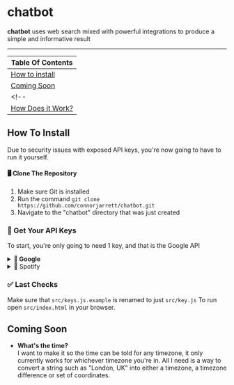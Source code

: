 # chatbot
**chatbot** uses web search mixed with powerful integrations to produce a simple and informative result

---

| Table Of Contents |
| - |
| [How to install](#how-to-install) |
| [Coming Soon](#coming-soon) |
<!-- | [What is Chatbot?]() |
| [How Does it Work? ]() | -->

## How To Install
Due to security issues with exposed API keys, you're now going to have to run it yourself.

#### :desktop_computer: Clone The Repository
1. Make sure Git is installed
2. Run the command `git clone https://github.com/connorjarrett/chatbot.git`
3. Navigate to the "chatbot" directory that was just created

### :key: Get Your API Keys
To start, you're only going to need 1 key, and that is the Google API
<details>
    <summary><b>&#128270; Google</b></summary>
    You'll need:
    <ul>
        <li>A Google account</li>
    </ul>
    Steps:
    <ol>
        <li>Navigate to the Google <a href="https://console.cloud.google.com/">Cloud Console</a></li>
        <li>Create a project</li>
        <li>In the navigation menu, go to <code>APIs & Services > Library</code></li>
        <li>Search for "Custom Search API"</li>
        <li>Click "Enable"</li>
        <li>In the navigation menu, go to <code>APIs & Services > Credentials</code></li>
        <li>Under "API keys" click the first one</li>
        <li>Copy the key and paste it into <code>src/keys.js</code>
    </ol>
</details>
<details>
    <summary>&#127925; Spotify</summary>
    You'll need:
    <ul>
        <li>A Spotify Account</li>
    </ul>
    Steps:
    <ol>
        <li>Navigate to <a href="https://developer.spotify.com/dashboard">Spotify Developers</a></li>
        <li>Click "Create App"</li>
        <li>Set the app name and description to whatever you want</li>
        <li>You do not need to fill the <code>Website</code> field</li>
        <li>Set <code>Redirect URI</code> to any valid URL, such as "https://connorjarrett.com", it will not be used later.</li>
        <li>In your app, click "Settings"</li>
        <li>Copy the "Client ID" into <code>src/keys.js</code> under <code>spotify.clientID</code></li>
        <li>Click "View client secret" and copy it into <code>src/keys.js</code> under <code>spotify.clientSecret</code></li>
    </ol>
</details>

### :white_check_mark: Last Checks
Make sure that <code>src/keys.js.example</code> is renamed to just <code>src/key.js</code>
To run open <code>src/index.html</code> in your browser.

## Coming Soon
- <b>What's the time?</b><br>I want to make it so the time can be told for any timezone, it only currently works for whichever timezone you're in. All I need is a way to convert a string such as "London, UK" into either a timezone, a timezone difference or set of coordinates.